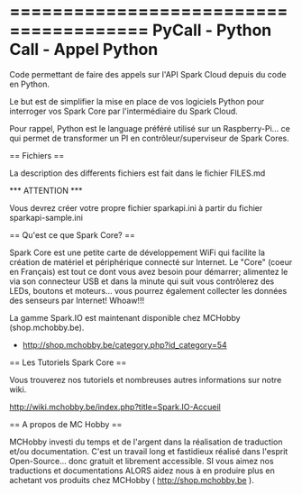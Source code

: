 =======================================
  PyCall - Python Call - Appel Python 
=======================================

Code permettant de faire des appels sur l'API Spark Cloud depuis du code en Python.

Le but est de simplifier la mise en place de vos logiciels Python pour interroger vos Spark Core par l'intermédiaire du Spark Cloud.

Pour rappel, Python est le language préféré utilisé sur un Raspberry-Pi... ce qui permet de transformer un PI en contrôleur/superviseur de Spark Cores.

== Fichiers ==

La description des differents fichiers est fait dans le fichier FILES.md

*** ATTENTION ***
 
Vous devrez créer votre propre fichier sparkapi.ini à partir
du fichier sparkapi-sample.ini
  
== Qu'est ce que Spark Core? ==

Spark Core est une petite carte de développement WiFi qui facilite la création de matériel et périphérique connecté sur Internet. Le "Core" (coeur en Français) est tout ce dont vous avez besoin pour démarrer; alimentez le via son connecteur USB et dans la minute qui suit vous contrôlerez des LEDs, boutons et moteurs... vous pourrez également collecter les données des senseurs par Internet! Whoaw!!!

La gamme Spark.IO est maintenant disponible chez MCHobby (shop.mchobby.be).

* http://shop.mchobby.be/category.php?id_category=54

== Les Tutoriels Spark Core ==

Vous trouverez nos tutoriels et nombreuses autres informations sur notre wiki.

http://wiki.mchobby.be/index.php?title=Spark.IO-Accueil

== A propos de MC Hobby ==

MCHobby investi du temps et de l'argent dans la réalisation de traduction et/ou documentation. C'est un travail long et fastidieux réalisé dans l'esprit Open-Source... donc gratuit et librement accessible.
SI vous aimez nos traductions et documentations ALORS aidez nous à en produire plus en achetant vos produits chez MCHobby ( http://shop.mchobby.be ).

